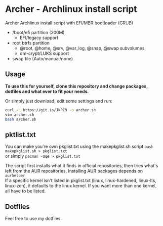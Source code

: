 # Archer - Archlinux install script

Archer Archlinux install script with EFI/MBR bootloader (GRUB)

* /boot/efi partition (200M)
    * EFI/legacy support
* root btrfs partition
    * @root, @home, @srv, @var_log, @snap, @swap subvolumes
    * dm-crypt/LUKS support
* swap file (Auto/manual/none)

## Usage
**To use this for yourself, clone this repository and change packages, dotfiles and what ever to fit your needs.**

Or simply just download, edit some settings and run:
```sh
curl -L https://git.io/JkPC9 -o archer.sh
vim archer.sh
bash archer.sh
```

## pktlist.txt

You can make you're own pkglist.txt using the makepkglist.sh script `bash makepkglist.sh > pkglist.txt`  
or simply `pacman -Qqe > pkglist.txt`

The script first installs what it finds in official repositories, then tries what's left from the AUR repositories. Installing AUR packages depends on `aurhelper`  
If a specific kernel isn't listed in pkglist.txt (linux, linux-hardened, linux-lts, linux-zen), it defaults to the linux kernel. If you want more than one kernel, all have to be listed.  

## Dotfiles

Feel free to use my dotfiles.

